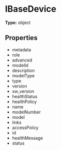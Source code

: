 # IBaseDevice


**Type:** object

## Properties
* metadata
* role
* advanced
* modelId
* description
* modelType
* type
* version
* sw_version
* healthStatus
* healthPolicy
* name
* modelNumber
* model
* links
* accessPolicy
* id
* healthMessage
* status
